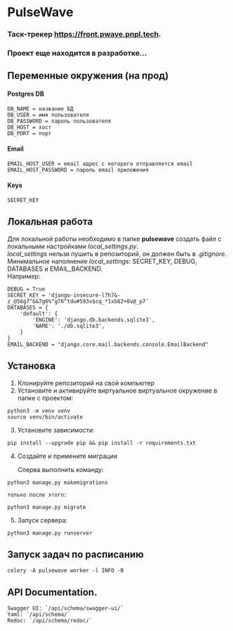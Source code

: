 # PulseWave
### Таск-трекер https://front.pwave.pnpl.tech. 
### Проект еще находится в разработке...


## Переменные окружения (на прод)

#### Postgres DB
```
DB_NAME = название БД
DB_USER = имя пользователя
DB_PASSWORD = пароль пользователя
DB_HOST = хост
DB_PORT = порт
```

#### Email
```
EMAIL_HOST_USER = email адрес с когорого отправляется email
EMAIL_HOST_PASSWORD = пароль email приложения
```
#### Keys
```
SECRET_KEY
```
## Локальная работа
Для локальной работы необходимо в папке **pulsewave** создать файл с локальными настройками *local_settings.py*.\
*local_settings* нельзя пушить в репозиторий, он должен быть в *.gitignore.*\
Минимальное наполнение *local_settings*: SECRET_KEY, DEBUG, DATABASES и EMAIL_BACKEND.\
Например:

```
DEBUG = True
SECRET_KEY = 'django-insecure-l7h7&-z_@56g7^G&7g6%^g76^tdu#593v$cq_*1xb82+0v@_p7'
DATABASES = {
    'default': {
        'ENGINE': 'django.db.backends.sqlite3',
        'NAME': './db.sqlite3',
    }
}
EMAIL_BACKEND = "django.core.mail.backends.console.EmailBackend"

```


## Установка
1. Клонируйте репозиторий на свой компьютер
2. Установите и активируйте виртуальное виртуальное окружение в папке с проектом:
```
python3 -m venv venv
source venv/bin/activate
```
3. Установите зависимости:
```
pip install --upgrade pip && pip install -r requirements.txt
```

4. Создайте и примените миграции

    Cперва выполнить команду:

```
python3 manage.py makemigrations
```

    только после этого:
   
```
python3 manage.py migrate
```

  
5. Запуск сервера:
   
```
python3 manage.py runserver
```

## Запуск задач по расписанию
`celery -A pulsewave worker -l INFO -B`


## API Documentation.

    Swagger UI: `/api/schema/swagger-ui/` 
    Yaml: `/api/schema/` 
    Redoc: `/api/schema/redoc/` 


